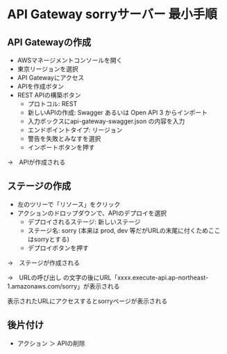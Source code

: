 # API Gateway sorryサーバー 最小手順

## API Gatewayの作成

- AWSマネージメントコンソールを開く
- 東京リージョンを選択
- API Gatewayにアクセス
- APIを作成ボタン
- REST APIの構築ボタン
  - プロトコル: REST
  - 新しいAPIの作成: Swagger あるいは Open API 3 からインポート
  - 入力ボックスにapi-gateway-swagger.json の内容を入力
  - エンドポイントタイプ: リージョン
  - 警告を失敗とみなすを選択
  - インポートボタンを押す
  
→　APIが作成される

## ステージの作成

- 左のツリーで「リソース」をクリック
- アクションのドロップダウンで、APIのデプロイを選択
  - デプロイされるステージ: 新しいステージ
  - ステージ名: sorry (本来は prod, dev 等だがURLの末尾に付くためここはsorryとする)
  - デプロイボタンを押す

→　ステージが作成される

→　URLの呼び出し の文字の後にURL「xxxx.execute-api.ap-northeast-1.amazonaws.com/sorry」が表示される

表示されたURLにアクセスするとsorryページが表示される

## 後片付け

- アクション ＞ APIの削除
